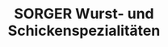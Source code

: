 ---
title: "SORGER Wurst- und Schickenspezialitäten"
url: /frauental-an-der-lassnitz/sorger-wurst-und-schickenspezialitaeten/
shop: Metzgerei
---